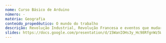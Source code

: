 ```yaml
---
nome: Curso Básico de Arduino
número: -
matéria: Geografia
conteúdo_propedêutico: O mundo do trabalho
descrição: Revolução Industrial, Revolução Francesa e eventos que mudaram a relação de trabalho
slides: https://docs.google.com/presentation/d/15WanIOHs3y_Hc98RfgnWz5Wu32s6NMqF/edit#slide=id.p19
---
```

